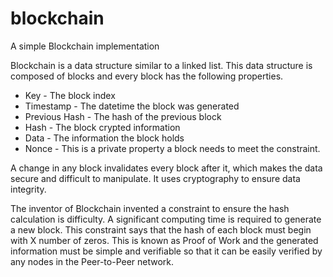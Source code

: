 # blockchain
A simple Blockchain implementation

Blockchain is a data structure similar to a linked list. This data structure is composed of blocks and every block has the following properties.
* Key - The block index
* Timestamp - The datetime the block was generated
* Previous Hash - The hash of the previous block
* Hash - The block crypted information
* Data - The information the block holds
* Nonce - This is a private property a block needs to meet the constraint.

A change in any block invalidates every block after it, which makes the data secure and difficult to manipulate. It uses cryptography to ensure data integrity.

The inventor of Blockchain invented a constraint to ensure the hash calculation is difficulty. A significant computing time is required to generate a new block. This constraint says that the hash of each block must begin with X number of zeros. This is known as Proof of Work and the generated information must be simple and verifiable so that it can be easily verified by any nodes in the Peer-to-Peer network.
